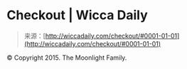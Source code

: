 <!--yml
category: 未分类
date: 2024-06-12 18:24:26
-->

# Checkout | Wicca Daily

> 来源：[http://wiccadaily.com/checkout/#0001-01-01](http://wiccadaily.com/checkout/#0001-01-01)

© Copyright 2015\. The Moonlight Family.
